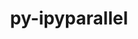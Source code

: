 ---
title: "py-ipyparallel"
layout: cache
categories: [package, develop-2024-03-24]
meta: {"versions": ["8.4.1"], "compilers": ["gcc@=11.4.0", "gcc@=9.4.0", "oneapi@=2024.0.0"], "oss": ["ubuntu20.04", "ubuntu22.04"], "platforms": ["linux"], "targets": ["neoverse_v1", "neoverse_v2", "ppc64le", "x86_64_v3"], "stacks": ["e4s", "e4s-neoverse-v2", "e4s-neoverse_v1", "e4s-oneapi", "e4s-power", "root"], "num_specs": 5, "num_specs_by_stack": {"e4s-power": 1, "root": 5, "e4s-neoverse_v1": 1, "e4s-neoverse-v2": 1, "e4s": 1, "e4s-oneapi": 1}}
spec_details: [{"hash": "kkkuhgc5rd3cz3ns77rtpdfgihoxzwbv", "compiler": "gcc@=9.4.0", "versions": ["8.4.1"], "os": "ubuntu20.04", "platform": "linux", "target": "ppc64le", "variants": ["build_system=python_pip"], "stacks": ["e4s-power", "root"], "size": "-", "tarball": "https://binaries.spack.io/develop-2024-03-24/build_cache/linux-ubuntu20.04-ppc64le/gcc-9.4.0/py-ipyparallel-8.4.1/linux-ubuntu20.04-ppc64le-gcc-9.4.0-py-ipyparallel-8.4.1-kkkuhgc5rd3cz3ns77rtpdfgihoxzwbv.spack"}, {"hash": "zkhtgh5cwh5ra46nq3vjaytdcu6w35nq", "compiler": "gcc@=11.4.0", "versions": ["8.4.1"], "os": "ubuntu22.04", "platform": "linux", "target": "neoverse_v1", "variants": ["build_system=python_pip"], "stacks": ["root", "e4s-neoverse_v1"], "size": "-", "tarball": "https://binaries.spack.io/develop-2024-03-24/build_cache/linux-ubuntu22.04-neoverse_v1/gcc-11.4.0/py-ipyparallel-8.4.1/linux-ubuntu22.04-neoverse_v1-gcc-11.4.0-py-ipyparallel-8.4.1-zkhtgh5cwh5ra46nq3vjaytdcu6w35nq.spack"}, {"hash": "mlnzbsq63zu757xnhgk6dteuc3v5keh7", "compiler": "gcc@=11.4.0", "versions": ["8.4.1"], "os": "ubuntu22.04", "platform": "linux", "target": "neoverse_v2", "variants": ["build_system=python_pip"], "stacks": ["e4s-neoverse-v2", "root"], "size": "-", "tarball": "https://binaries.spack.io/develop-2024-03-24/build_cache/linux-ubuntu22.04-neoverse_v2/gcc-11.4.0/py-ipyparallel-8.4.1/linux-ubuntu22.04-neoverse_v2-gcc-11.4.0-py-ipyparallel-8.4.1-mlnzbsq63zu757xnhgk6dteuc3v5keh7.spack"}, {"hash": "kmnwnkhxg7r6kmsxnj2rrrpz34xbabl7", "compiler": "gcc@=11.4.0", "versions": ["8.4.1"], "os": "ubuntu22.04", "platform": "linux", "target": "x86_64_v3", "variants": ["build_system=python_pip"], "stacks": ["e4s", "root"], "size": "-", "tarball": "https://binaries.spack.io/develop-2024-03-24/build_cache/linux-ubuntu22.04-x86_64_v3/gcc-11.4.0/py-ipyparallel-8.4.1/linux-ubuntu22.04-x86_64_v3-gcc-11.4.0-py-ipyparallel-8.4.1-kmnwnkhxg7r6kmsxnj2rrrpz34xbabl7.spack"}, {"hash": "inhvyxavffncsqu4332rkdevhh4gvbll", "compiler": "oneapi@=2024.0.0", "versions": ["8.4.1"], "os": "ubuntu22.04", "platform": "linux", "target": "x86_64_v3", "variants": ["build_system=python_pip"], "stacks": ["e4s-oneapi", "root"], "size": "-", "tarball": "https://binaries.spack.io/develop-2024-03-24/build_cache/linux-ubuntu22.04-x86_64_v3/oneapi-2024.0.0/py-ipyparallel-8.4.1/linux-ubuntu22.04-x86_64_v3-oneapi-2024.0.0-py-ipyparallel-8.4.1-inhvyxavffncsqu4332rkdevhh4gvbll.spack"}]
---